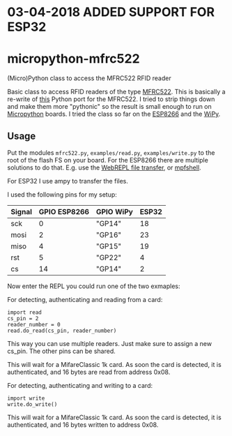 # 03-04-2018 ADDED SUPPORT FOR ESP32

# micropython-mfrc522
(Micro)Python class to access the MFRC522 RFID reader

Basic class to access RFID readers of the type [MFRC522](http://www.nxp.com/documents/data_sheet/MFRC522.pdf). 
This is basically a re-write of [this](https://github.com/mxgxw/MFRC522-python) Python port for the MFRC522. I 
tried to strip things down and make them more "pythonic" so the result is small enough to run on 
[Micropython](https://github.com/micropython/micropython) boards. I tried the class so far on the 
[ESP8266](https://github.com/micropython/micropython/tree/master/esp8266) and 
the [WiPy](https://github.com/micropython/micropython/tree/master/cc3200). 

## Usage

Put the modules ``mfrc522.py``, ``examples/read.py``, ``examples/write.py`` to the root of the flash FS on your board. 
For the ESP8266 there are multiple solutions to do that. E.g. use the 
[WebREPL file transfer](https://github.com/micropython/webrepl), or [mpfshell](https://github.com/wendlers/mpfshell). 

For ESP32 I use ampy to transfer the files.

I used the following pins for my setup:

| Signal    | GPIO ESP8266 | GPIO WiPy      | ESP32                                |
| --------- | ------------ | -------------- | ------------------------------------ |
| sck       | 0            | "GP14"         | 18                                   |
| mosi      | 2            | "GP16"         | 23                                   |
| miso      | 4            | "GP15"         | 19                                   |
| rst       | 5            | "GP22"         | 4                                    |
| cs        | 14           | "GP14"         | 2                                    |
 
Now enter the REPL you could run one of the two exmaples: 

For detecting, authenticating and reading from a card:
 
    import read
    cs_pin = 2
    reader_number = 0
    read.do_read(cs_pin, reader_number)
   
This way you can use multiple readers. Just make sure to assign a new cs_pin. The other pins can be shared.
    
This will wait for a MifareClassic 1k card. As soon the card is detected, it is authenticated, and 
16 bytes are read from address 0x08.

For detecting, authenticating and writing to a card:

    import write
    write.do_write()

This will wait for a MifareClassic 1k card. As soon the card is detected, it is authenticated, and 
16 bytes written to address 0x08.
